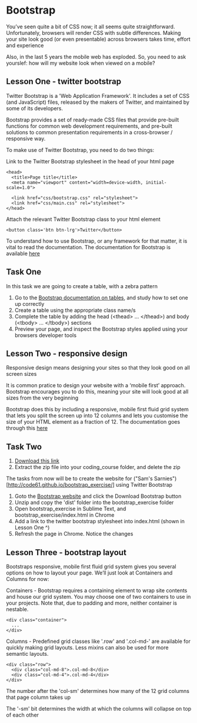 # Bootstrap

You’ve seen quite a bit of CSS now; it all seems quite straightforward. Unfortunately, browsers will render CSS with subtle differences. Making your site look good (or even presentable) across browsers takes time, effort and experience

Also, in the last 5 years the mobile web has exploded. So, you need to ask yourslef: how will my website look when viewed on a mobile?

## Lesson One - twitter bootstrap

Twitter Bootstrap  is a 'Web Application Framework'. It includes a set of CSS (and JavaScript) files, released by the makers of Twitter, and maintained by some of its developers.

Bootstrap provides a set of ready-made CSS files that provide pre-built functions for common web development requirements, and pre-built solutions to common presentation requirements in a cross-browser / responsive way.

To make use of Twitter Bootstrap, you need to do two things:

Link to the Twitter Bootstrap stylesheet in the head of your html page

```
<head>
  <title>Page title</title>
  <meta name="viewport" content="width=device-width, initial-scale=1.0">
  
  <link href="css/bootstrap.css" rel="stylesheet">
  <link href="css/main.css" rel="stylesheet">
</head>
```

Attach the relevant Twitter Bootstrap class to your html element

```
<button class='btn btn-lrg'>Twitter</button>
```

To understand how to use Bootstrap, or any framework for that matter, it is vital to read the documentation. The documentation for Bootstrap is available [here](http://getbootstrap.com/getting-started/)

## Task One

In this task we are going to create a table, with a zebra pattern

1. Go to the [Bootstrap documentation on tables](http://getbootstrap.com/css/#tables), and study how to set one up correctly
2. Create a table using the appropriate class name/s
3. Complete the table by adding the head (&lt;thead&gt; ... &lt;/thead&gt;) and body (&lt;tbody&gt; ... &lt;/tbody&gt;) sections
4. Preview your page, and inspect the Bootstrap styles applied using your browsers developer tools

## Lesson Two - responsive design

Responsive design means designing your sites so that they look good on all screen sizes

It is common pratice to design your website with a ‘mobile first’ approach. Bootstrap encourages you to do this, meaning your site will look good at all sizes from the very beginning

Bootstrap does this by including a responsive, mobile first fluid grid system that lets you split the screen up into 12 columns and lets you customise the size of your HTML element as a fraction of 12. The documentation goes through this [here](http://getbootstrap.com/css/#grid-example-basic)

## Task Two

1. [Download this link](https://github.com/code61/bootstrap_exercise/archive/master.zip)
2. Extract the zip file into your coding_course folder, and delete the zip

The tasks from now will be to create the website for ("Sam's Sarnies")[http://code61.github.io/bootstrap_exercise/] using Twitter Bootstrap

1. Goto the [Bootstrap website](http://getbootstrap.com/) and click the Download Bootstrap button
2. Unzip and copy the 'dist' folder into the bootstrap_exercise folder
3. Open bootstrap_exercise in Sublime Text, and bootstrap_exercise/index.html in Chrome
4. Add a link to the twitter bootstrap stylesheet into index.html (shown in Lesson One ^)
5. Refresh the page in Chrome. Notice the changes

## Lesson Three - bootstrap layout

Bootstraps responsive, mobile first fluid grid system gives you several options on how to layout your page. We’ll just look at Containers and Columns for now:

Containers - Bootstrap requires a containing element to wrap site contents and house our grid system. You may choose one of two containers to use in your projects. Note that, due to padding and more, neither container is nestable.

```
<div class="container">
  ...
</div>
```

Columns - Predefined grid classes like '.row' and '.col-md-' are available for quickly making grid layouts. Less mixins can also be used for more semantic layouts.

```
<div class="row">
  <div class="col-md-8">.col-md-8</div>
  <div class="col-md-4">.col-md-4</div>
</div>
```

The number after the 'col-sm' determines how many of the 12 grid columns that page column takes up

The '-sm' bit determines the width at which the columns will collapse on top of each other
